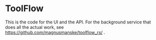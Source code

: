 # ToolFlow

This is the code for the UI and the API. For the background service that does all the actual work, see https://github.com/magnusmanske/toolflow_rs/ .
